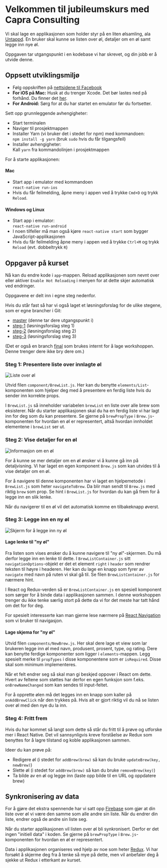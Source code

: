 # Velkommen til jubileumskurs med Capra Consulting

Vi skal lage en applikasjonen som holder styr på en liten ølsamling, ala [Untappd](https://untappd.com/).
En bruker skal kunne se listen over øl, detaljer om en øl samt legge inn nye øl.

Oppgaven tar utgangspunkt i en kodebase vi har skrevet, og din jobb er å utvide denne.

##  Oppsett utviklingsmiljø

- Følg oppskriften på [nettsidene til Facebook](https://facebook.github.io/react-native/docs/getting-started.html)
- **For iOS på Mac:** Husk at du trenger Xcode. Det bør lastes ned på forhånd. Du finner det [her](https://itunes.apple.com/us/app/xcode/id497799835?mt=12).
- **For Android:** Sørg for at du har startet en emulator før du fortsetter.

Sett opp grunnleggende avhengigheter:

- Start terminalen
- Naviger til prosjektmappen
- Installer Yarn (vi bruker det i stedet for npm) med kommandoen:  
  `npm install -g yarn` (bruk `sudo` hvis du får tilgangsfeil)
- Installer avhengigheter:  
  Kall `yarn` fra kommandolinjen i prosjektmappen

For å starte applikasjonen:

#### Mac
- Start app i emulator med kommandoen  
  `react-native run-ios`
- Hvis du får feilmelding, åpne meny i appen ved å trykke `Cmd+D` og trykk `Reload`.

#### Windows og Linux

- Start app i emulator:  
 `react-native run-android`
- I noen tilfeller må man også kjøre `react-native start` som bygger JavaScript-applikasjonen
- Hvis du får feilmelding åpne meny i appen ved å trykke `Ctrl+M` og trykk `Reload` (evt. dobbeltrykk `R`)

## Oppgaver på kurset

Nå kan du endre kode i `app`-mappen. Reload applikasjonen som nevnt over eller aktiver `Enable Hot Reloading`
i menyen for at dette skjer automatisk ved endringer.

Oppgavene er delt inn i egne steg nedenfor.

Hvis du står fast så har vi også laget et løsningsforslag for de ulike stegene, som er egne brancher i Git:

- [master](https://github.com/capraconsulting/abakus-jubileumskurs/tree/master)
  (denne tar dere utgangspunkt i)
- [steg-1](https://github.com/capraconsulting/abakus-jubileumskurs/tree/steg-1)
  (løsningsforslag steg 1)
- [steg-2](https://github.com/capraconsulting/abakus-jubileumskurs/tree/steg-2)
  (løsningsforslag steg 2)
- [steg-3](https://github.com/capraconsulting/abakus-jubileumskurs/tree/steg-3)
  (løsningsforslag steg 3)

(Det er også en branch [final](https://github.com/capraconsulting/abakus-jubileumskurs/tree/final) som brukes
internt for å lage workshoppen. Denne trenger dere ikke bry dere om.)

### Steg 1: Presentere liste over innlagte øl

![Liste over øl](images/brew_list.PNG)

Utvid filen `component/BrewList.js`. Her kan du benytte `elements/List`-komponenten som hjelper
deg med å presentere en ferdig liste hvis du sender inn korrekte props.

I `BrewList.js` så inneholder variabelen `brewList` en liste over alle brew som eksisterer. Når du
starter applikasjonen skal du ha en ferdig liste vi har lagt inn for deg som du kan presentere. Se gjerne på
`brewPropType` i `Brew.js`-komponenten for hvordan en øl er representert, altså hvordan
innholdet elementene i `brewList` ser ut.

### Steg 2: Vise detaljer for en øl

![Informasjon om en øl](images/brew.PNG)

For å kunne se mer detaljer om en øl ønsker vi å kunne gå inn på detaljvisning. Vi har laget
en egen komponent `Brew.js` som kan utvides til å vise detaljer om en øl.

For å navigere til denne komponenten har vi laget en hjelpemetode i `BrewList.js` som heter
`navigateToBrew`. Da blir man sendt til `Brew.js` med riktig `brew` som prop. Se hint i `BrewList.js`
for hvordan du kan gå frem for å legge inn en slik lenke.

Når du navigerer til en øl vil det automatisk komme en tilbakeknapp øverst.

###  Steg 3: Legge inn en ny øl

![Skjerm for å legge inn ny øl](images/new_brew.PNG)

#### Lage lenke til "ny øl"

Fra listen som vises ønsker du å kunne navigere til "ny øl"-skjermen. Du må derfor legge inn en lenke
til dette. I `BrewListContainer.js` sitt `navigationOptions`-objekt er det et element `right` i `header`
som rendrer teksten til høyre i headeren. Her kan du lage en knapp som fyrer av `navigate` med navn
på ruten vi skal gå til. Se filen `BrewListContainer.js` for nærmere hint.

I React og Redux-verden så er `BrewListContainer.js` en spesiell komponent som sørger for å binde data
i applikasjonen sammen. I denne workshoppen trenger du ikke tenke særlig stort på dette da vi for det
meste har tatt hånd om det for for deg.

For spesielt interesserte kan man gjerne lese nærmere på
[React Navigation](https://reactnavigation.org/) som vi bruker til navigasjon.

#### Lage skjema for "ny øl"

Utvid filen `components/NewBrew.js`.
Her skal dere lage et view som lar brukeren legge inn øl med navn, produsent, prosent, type, og rating.
Dere kan benytte ferdige komponenter som ligger i `elements`-mappen. Legg spesielt merke til
`propTypes` i disse komponentene som er `isRequired`. Disse skal som minimum implementeres.

Når et felt endrer seg så skal man gi beskjed oppover i React om dette. Hvert av feltene som støttes
har derfor en egen funksjon som f.eks. `onBrewNameChanged` som kan sendes til input-feltet.

For å opprette ølen må det legges inn en knapp som kaller på `onAddBrewClick` når den trykkes på.
Hvis alt er gjort riktig vil du nå se listen over øl med den nye du la inn.

### Steg 4: Fritt frem

Hvis du har kommet så langt som dette så står du fritt til å prøve og utforske mer i
React Native. Det vil sannsynligvis kreve forståelse av Redux som benyttes for å
lagre tilstand og koble applikasjonen sammen.

Ideer du kan prøve på:

- Redigere øl (i stedet for `addBrew(brew)` så kan du bruke `updateBrew(key, newBrew)`)
- Slette øl (i stedet for `addBrew(brew)` så kan du bruke `removeBrew(key)`)
- Ta bilde av en øl og legge inn (laste opp bilde til en URL og oppdatere brew)

## Synkronisering av data

For å gjøre det ekstra spennende har vi satt opp [Firebase](https://firebase.google.com/) som gjør at
din liste over øl vi være den samme som alle andre sin liste. Når du endrer din liste, endrer også de andre
sin liste seg.

Når du starter applikasjonen vil listen over øl bli synkronisert. Derfor er det ingen "initiell data"
i koden. Se gjerne på `brewPropType` i `Brew.js`-komponenten for hvordan en øl er representert.

Data i applikasjonen organiseres ved hjelp av noe som heter [Redux](https://github.com/reactjs/redux).
Vi har forsøkt å skjerme deg fra å tenke så mye på dette, men vil anbefaler deg å sjekke ut Redux
i etterkant av kurset.
